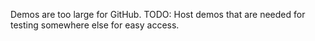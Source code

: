 Demos are too large for GitHub. 
TODO: Host demos that are needed for testing somewhere else for easy access.
